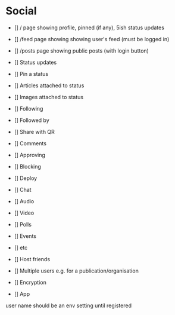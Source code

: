 # Social

- [] / page showing profile, pinned (if any), 5ish status updates
- [] /feed page showing showing user's feed (must be logged in)
- [] /posts page showing public posts (with login button)
- [] Status updates
- [] Pin a status
- [] Articles attached to status
- [] Images attached to status
- [] Following
- [] Followed by
- [] Share with QR
- [] Comments
- [] Approving
- [] Blocking
- [] Deploy

- [] Chat
- [] Audio
- [] Video
- [] Polls
- [] Events
- [] etc

- [] Host friends
- [] Multiple users e.g. for a publication/organisation
- [] Encryption

- [] App

user name should be an env setting until registered
